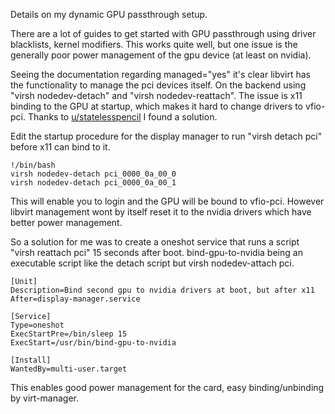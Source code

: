 Details on my dynamic GPU passthrough setup. 

There are a lot of guides to get started with GPU passthrough using driver blacklists, kernel modifiers. This works quite well, but one issue is the generally poor power management of the gpu device (at least on nvidia). 

Seeing the documentation regarding managed="yes" it's clear libvirt has the functionality to manage the pci devices itself. On the backend using "virsh nodedev-detach" and "virsh nodedev-reattach". The issue is x11 binding to the GPU at startup, which makes it hard to change drivers to vfio-pci. Thanks to [u/statelesspencil](https://www.reddit.com/r/VFIO/comments/w3itir/comment/igwph0a/?utm_source=share&utm_medium=web2x&context=3) I found a solution. 

Edit the startup procedure for the display manager to run "virsh detach pci" before x11 can bind to it. 

```
!/bin/bash
virsh nodedev-detach pci_0000_0a_00_0
virsh nodedev-detach pci_0000_0a_00_1
```

This will enable you to login and the GPU will be bound to vfio-pci. However libvirt management wont by itself reset it to the nvidia drivers which have better power management. 

So a solution for me was to create a oneshot service that runs a script "virsh reattach pci" 15 seconds after boot. bind-gpu-to-nvidia being an executable script like the detach script but virsh nodedev-attach pci.

```
[Unit]
Description=Bind second gpu to nvidia drivers at boot, but after x11
After=display-manager.service

[Service]
Type=oneshot
ExecStartPre=/bin/sleep 15
ExecStart=/usr/bin/bind-gpu-to-nvidia

[Install]
WantedBy=multi-user.target
```

This enables good power management for the card, easy binding/unbinding by virt-manager.  
